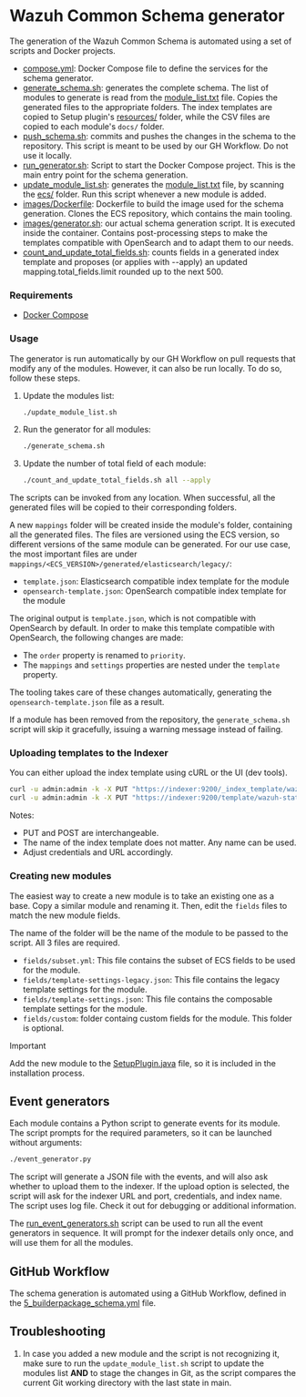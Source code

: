 # Wazuh Common Schema generator

The generation of the Wazuh Common Schema is automated using a set of scripts and Docker projects.

- [compose.yml](./compose.yml): Docker Compose file to define the services for the schema generator.
- [generate_schema.sh](./generate_schema.sh): generates the complete schema. The list of modules to generate is read from the [module_list.txt](../module_list.txt) file. Copies the generated files to the appropriate folders. The index templates are copied to Setup plugin's [resources/](../../plugins/setup/src/main/resources/) folder, while the CSV files are copied to each module's `docs/` folder.
- [push_schema.sh](./push_schema.sh): commits and pushes the changes in the schema to the repository. This script is meant to be used by our GH Workflow. Do not use it locally.
- [run_generator.sh](./run_generator.sh): Script to start the Docker Compose project. This is the main entry point for the schema generation.
- [update_module_list.sh](./update_module_list.sh): generates the [module_list.txt](../module_list.txt) file, by scanning the [ecs/](..) folder. Run this script whenever a new module is added.
- [images/Dockerfile](./images/Dockerfile): Dockerfile to build the image used for the schema generation. Clones the ECS repository, which contains the main tooling.
- [images/generator.sh](./images/generator.sh): our actual schema generation script. It is executed inside the container. Contains post-processing steps to make the templates compatible with OpenSearch and to adapt them to our needs.
- [count_and_update_total_fields.sh](./count_and_update_total_fields.sh): counts fields in a generated index template and proposes (or applies with --apply) an updated mapping.total_fields.limit rounded up to the next 500.

### Requirements

- [Docker Compose](https://docs.docker.com/compose/install/)

### Usage

The generator is run automatically by our GH Workflow on pull requests that modify any of the modules.
However, it can also be run locally. To do so, follow these steps.

1. Update the modules list:

    ```bash
    ./update_module_list.sh
    ```

2. Run the generator for all modules:

    ```bash
    ./generate_schema.sh
    ```

3. Update the number of total field of each module:
    ``` bash
    ./count_and_update_total_fields.sh all --apply
    ```

The scripts can be invoked from any location. When successful, all the generated files will be copied to their corresponding folders.

A new `mappings` folder will be created inside the module's folder, containing all the generated files.
The files are versioned using the ECS version, so different versions of the same module can be generated.
For our use case, the most important files are under `mappings/<ECS_VERSION>/generated/elasticsearch/legacy/`:

- `template.json`: Elasticsearch compatible index template for the module
- `opensearch-template.json`: OpenSearch compatible index template for the module

The original output is `template.json`, which is not compatible with OpenSearch by default.
In order to make this template compatible with OpenSearch, the following changes are made:

- The `order` property is renamed to `priority`.
- The `mappings` and `settings` properties are nested under the `template` property.

The tooling takes care of these changes automatically, generating the `opensearch-template.json` file as a result.

If a module has been removed from the repository, the `generate_schema.sh` script will skip it gracefully, issuing a warning message instead of failing.

### Uploading templates to the Indexer

You can either upload the index template using cURL or the UI (dev tools).

```bash
curl -u admin:admin -k -X PUT "https://indexer:9200/_index_template/wazuh-states-vulnerabilities" -H "Content-Type: application/json" -d @opensearch-template.json
curl -u admin:admin -k -X PUT "https://indexer:9200/template/wazuh-states-vulnerabilities" -H "Content-Type: application/json" -d @template.json
```

Notes:
- PUT and POST are interchangeable.
- The name of the index template does not matter. Any name can be used.
- Adjust credentials and URL accordingly.

### Creating new modules

The easiest way to create a new module is to take an existing one as a base. Copy a similar module and renaming it. Then, edit the `fields` files to match the new module fields.

The name of the folder will be the name of the module to be passed to the script. All 3 files are required.

- `fields/subset.yml`: This file contains the subset of ECS fields to be used for the module.
- `fields/template-settings-legacy.json`: This file contains the legacy template settings for the module.
- `fields/template-settings.json`: This file contains the composable template settings for the module.
- `fields/custom`: folder containg custom fields for the module. This folder is optional.

> [!IMPORTANT]
> Add the new module to the [SetupPlugin.java](../../plugins/setup/src/main/java/com/wazuh/setup/SetupPlugin.java) file, so it is included in the installation process.

## Event generators

Each module contains a Python script to generate events for its module. The script prompts for the required parameters, so it can be launched without arguments:

```bash
./event_generator.py
```

The script will generate a JSON file with the events, and will also ask whether to upload them to the indexer. If the upload option is selected, the script will ask for the indexer URL and port, credentials, and index name.
The script uses log file. Check it out for debugging or additional information.

The [run_event_generators.sh](../scripts/run_event_generators.sh) script can be used to run all the event generators in sequence. It will prompt for the indexer details only once, and will use them for all the modules.

## GitHub Workflow

The schema generation is automated using a GitHub Workflow, defined in the [5_builderpackage_schema.yml](../../.github/workflows/5_builderpackage_schema.yml) file.

## Troubleshooting

1. In case you added a new module and the script is not recognizing it, make sure to run the `update_module_list.sh` script to update the modules list **AND** to stage the changes in Git, as the script compares the current Git working directory with the last state in main.